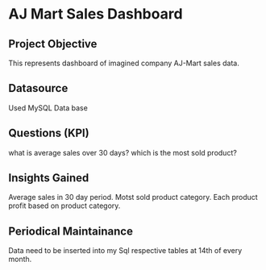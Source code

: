 # AJ Mart Sales Dashboard
## Project Objective
This represents dashboard of imagined company AJ-Mart sales data.
## Datasource
Used MySQL Data base
## Questions (KPI)
what is average sales over 30 days?
which is the most sold product?
## Insights Gained
Average sales in 30 day period.
Motst sold product category.
Each product profit based on product category.
## Periodical Maintainance
Data need to be inserted into my Sql respective tables at 14th of every month.
